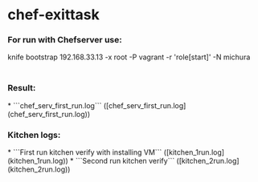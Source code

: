 # chef-exittask
<h3>For run with Chefserver use:</h3>

knife bootstrap 192.168.33.13 -x root -P vagrant -r 'role[start]' -N michura
<h3><br>Result: </br></h3>
*  ```chef_serv_first_run.log``` ([chef_serv_first_run.log](chef_serv_first_run.log))

<h3>Kitchen logs:</h3>
*  ```First run kitchen verify with installing VM``` ([kitchen_1run.log](kitchen_1run.log))
*  ```Second run kitchen verify``` ([kitchen_2run.log](kitchen_2run.log))


